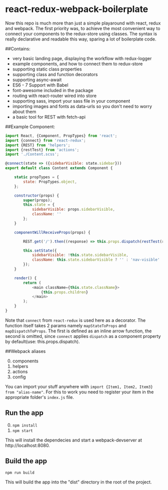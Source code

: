 # react-redux-webpack-boilerplate
Now this repo is much more than just a simple playaround with react, redux and webpack. The first priority was, to achieve the most convenient way to connect your components to the redux-store using classes. The syntax is really declarative and readable this way, sparing a lot of boilerplate code.

##Contains:
* very basic landing page, displaying the workflow with redux-logger
* example components, and how to connect them to redux-store
* supporting static class properties
* supporting class and function decorators
* supporting async-await
* ES6 - 7 Support with Babel
* font-awesome included in the package
* routing with react-router wired into store
* supporting sass, import your sass file in your component
* importing images and fonts as data-urls so you don't need to worry about them
* a basic tool for REST with fetch-api

##Example Component:

```js
import React, {Component, PropTypes} from 'react';
import {connect} from 'react-redux';
import {REST} from 'helpers';
import {restTest} from 'actions';
import './Content.scss';

@connect(state => ({sidebarVisible: state.sidebar}))
export default class Content extends Component {

    static propTypes = {
        state: PropTypes.object,
    };

    constructor(props) {
        super(props);
        this.state = {
            sidebarVisible: props.sidebarVisible,
            className: ''
        };
    }

    componentWillReceiveProps(props) {

        REST.get('/').then((response) => this.props.dispatch(restTest(response)));

        this.setState({
            sidebarVisible: !this.state.sidebarVisible,
            className: this.state.sidebarVisible ? '' : 'nav-visible'
        });
    }

    render() {
        return (
            <main className={this.state.className}>
                {this.props.children}
            </main>
        );
    }
}
```

Note that `connect` from `react-redux` is used here as a decorator. The function itself takes 2 params namely `mapStateToProps` and `mapDispatchToProps`. The first is defined as an inline arrow function, the second is omitted, since `connect` applies `dispatch` as a component property by default(use: this.props.dispatch). 

##Webpack aliases

0. components
1. helpers
2. actions
3. config

You can import your stuff anywhere with ```import {Item1, Item2, Item3} from "alias-name"```. For this to work you need to register your item in the appropriate folder's `index.js` file.

## Run the app

0. ```npm install```
1. ```npm start```

This will install the dependecies and start a webpack-devserver at http://localhost:8080.

## Build the app
```npm run build```

This will build the app into the "dist" directory in the root of the project.
